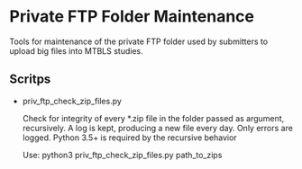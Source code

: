 Private FTP Folder Maintenance
================

Tools for maintenance of the private FTP folder used by submitters to upload big files into MTBLS studies.


Scritps
----------

- priv_ftp_check_zip_files.py
    
    Check for integrity of every *.zip file in the folder passed as argument, recursively.
    A log is kept, producing a new file every day. Only errors are logged.
    Python 3.5+ is required by the recursive behavior
    
    Use: python3 priv_ftp_check_zip_files.py path_to_zips

